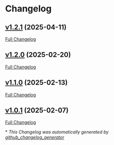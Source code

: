 # Changelog

## [v1.2.1](https://github.com/somaz94/image-tag-updater/tree/v1.2.1) (2025-04-11)

[Full Changelog](https://github.com/somaz94/image-tag-updater/compare/v1.2.0...v1.2.1)

## [v1.2.0](https://github.com/somaz94/image-tag-updater/tree/v1.2.0) (2025-02-20)

[Full Changelog](https://github.com/somaz94/image-tag-updater/compare/v1.1.0...v1.2.0)

## [v1.1.0](https://github.com/somaz94/image-tag-updater/tree/v1.1.0) (2025-02-13)

[Full Changelog](https://github.com/somaz94/image-tag-updater/compare/v1.0.1...v1.1.0)

## [v1.0.1](https://github.com/somaz94/image-tag-updater/tree/v1.0.1) (2025-02-07)

[Full Changelog](https://github.com/somaz94/image-tag-updater/compare/v1.0.0...v1.0.1)



\* *This Changelog was automatically generated by [github_changelog_generator](https://github.com/github-changelog-generator/github-changelog-generator)*
